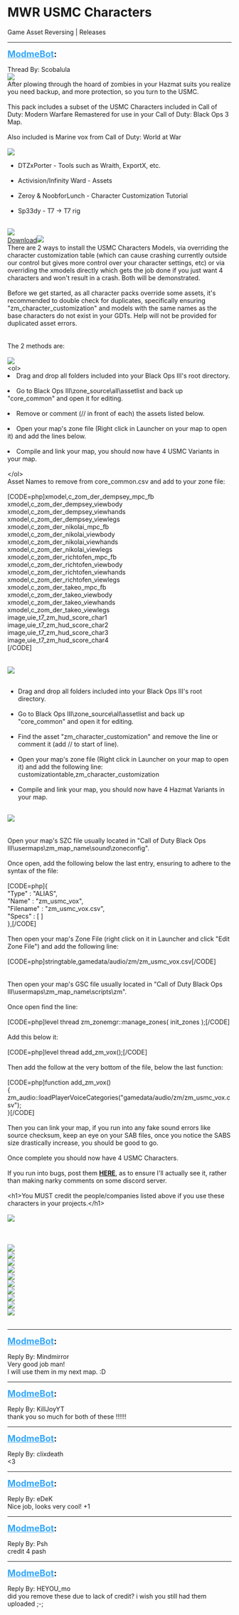 # MWR USMC Characters
Game Asset Reversing | Releases

---
<strong style="font-size: 1.4em;"><span style="text-decoration: underline;text-decoration-color: #34a7f9;"><span style="color:#34a7f9;">ModmeBot</span></span>:</strong>

<p>Thread By: Scobalula<br /><img style="max-width: 500px;" src="https://i.imgur.com/HoR2bv9.png"><br />After plowing through the hoard of zombies in your Hazmat suits you realize you need backup, and more protection, so you turn to the USMC.<br /> <br />This pack includes a subset of the USMC Characters included in Call of Duty: Modern Warfare Remastered for use in your Call of Duty: Black Ops 3 Map. <br /> <br />Also included is Marine vox from Call of Duty: World at War<br /> <br /><img style="max-width: 500px;" src="https://i.imgur.com/J1EWGfp.png"><br /><ul><li>DTZxPorter - Tools such as Wraith, ExportX, etc.<br /><br /><li>Activision/Infinity Ward - Assets<br /><br /><li>Zeroy &amp; NoobforLunch - Character Customization Tutorial<br /><br /><li>Sp33dy - T7 -&gt; T7 rig<br /><br /></li></li></li></li></ul><img style="max-width: 500px;" src="https://i.imgur.com/YrqmDpd.png"><br /><a href="https://mega.nz/#!M3hUmQQJ!CkoV27jShvSegCB3vFDLmOOhCIlL-qgNdiN5PBzcKzQ">Download</a><img style="max-width: 500px;" src="https://i.imgur.com/53xOuh2.png"><br />There are 2 ways to install the USMC Characters Models, via overriding the character customization table (which can cause crashing currently outside our control but gives more control over your character settings, etc) or via overriding the xmodels directly which gets the job done if you just want 4 characters and won&#39;t result in a crash. Both will be demonstrated.<br /> <br />Before we get started, as all character packs override some assets, it&#39;s recommended to double check for duplicates, specifically ensuring &quot;zm_character_customization&quot; and models with the same names as the base characters do not exist in your GDTs. Help will not be provided for duplicated asset errors.<br /> <br /> <br />The 2 methods are:<br /> <br /><img style="max-width: 500px;" src="https://i.imgur.com/huZc2mz.png"><br />&lt;ol&gt;<li>Drag and drop all folders included into your Black Ops III&#39;s root directory.<br /><br /><li>Go to Black Ops III\zone_source\all\assetlist and back up &quot;core_common&quot; and open it for editing.<br /><br /><li>Remove or comment (// in front of each) the assets listed below.<br /><br /><li>Open your map&#39;s zone file (Right click in Launcher on your map to open it) and add the lines below.<br /><br /><li>Compile and link your map, you should now have 4 USMC Variants in your map.<br /><br />&lt;/ol&gt; <br />Asset Names to remove from core_common.csv and add to your zone file:<br /> <br />[CODE=php]xmodel,c_zom_der_dempsey_mpc_fb<br />xmodel,c_zom_der_dempsey_viewbody<br />xmodel,c_zom_der_dempsey_viewhands<br />xmodel,c_zom_der_dempsey_viewlegs<br />xmodel,c_zom_der_nikolai_mpc_fb<br />xmodel,c_zom_der_nikolai_viewbody<br />xmodel,c_zom_der_nikolai_viewhands<br />xmodel,c_zom_der_nikolai_viewlegs<br />xmodel,c_zom_der_richtofen_mpc_fb<br />xmodel,c_zom_der_richtofen_viewbody<br />xmodel,c_zom_der_richtofen_viewhands<br />xmodel,c_zom_der_richtofen_viewlegs<br />xmodel,c_zom_der_takeo_mpc_fb<br />xmodel,c_zom_der_takeo_viewbody<br />xmodel,c_zom_der_takeo_viewhands<br />xmodel,c_zom_der_takeo_viewlegs<br />image,uie_t7_zm_hud_score_char1<br />image,uie_t7_zm_hud_score_char2<br />image,uie_t7_zm_hud_score_char3<br />image,uie_t7_zm_hud_score_char4</li></li></li></li></li>[/CODE]<br /> <br /> <br /><img style="max-width: 500px;" src="https://i.imgur.com/Xv7g0PV.png"><br /> <br /><ul><li>Drag and drop all folders included into your Black Ops III&#39;s root directory.<br /><br /><li>Go to Black Ops III\zone_source\all\assetlist and back up &quot;core_common&quot; and open it for editing.<br /><br /><li>Find the asset &quot;zm_character_customization&quot; and remove the line or comment it (add // to start of line).<br /><br /><li>Open your map&#39;s zone file (Right click in Launcher on your map to open it) and add the following line: customizationtable,zm_character_customization<br /><br /><li>Compile and link your map, you should now have 4 Hazmat Variants in your map.<br /><br /></li></li></li></li></li></ul><img style="max-width: 500px;" src="https://i.imgur.com/9HmyzAu.png"><br /> <br /> <br />Open your map&#39;s SZC file usually located in &quot;Call of Duty Black Ops III\usermaps\zm_map_name\sound\zoneconfig&quot;.<br /> <br />Once open, add the following below the last entry, ensuring to adhere to the syntax of the file:<br /> <br />[CODE=php]{<br />    &quot;Type&quot; : &quot;ALIAS&quot;,<br />    &quot;Name&quot; : &quot;zm_usmc_vox&quot;,<br />    &quot;Filename&quot; : &quot;zm_usmc_vox.csv&quot;,<br />    &quot;Specs&quot; : [ ] <br />},[/CODE]<br /> <br />Then open your map&#39;s Zone File (right click on it in Launcher and click &quot;Edit Zone File&quot;) and add the following line:<br /> <br />[CODE=php]stringtable,gamedata/audio/zm/zm_usmc_vox.csv[/CODE]<br /> <br /> <br />Then open your map&#39;s GSC file usually located in &quot;Call of Duty Black Ops III\usermaps\zm_map_name\scripts\zm&quot;.<br /> <br />Once open find the line:<br /> <br />[CODE=php]level thread zm_zonemgr::manage_zones( init_zones );[/CODE]<br /> <br />Add this below it:<br /> <br />[CODE=php]level thread add_zm_vox();[/CODE]<br /> <br />Then add the follow at the very bottom of the file, below the last function:<br /> <br />[CODE=php]function add_zm_vox()<br />{<br />	zm_audio::loadPlayerVoiceCategories(&quot;gamedata/audio/zm/zm_usmc_vox.csv&quot;);<br />}[/CODE]<br /> <br />Then you can link your map, if you run into any fake sound errors like source checksum, keep an eye on your SAB files, once you notice the SABS size drastically increase, you should be good to go.<br /> <br />Once complete you should now have 4 USMC Characters. <br /> <br />If you run into bugs, post them <span style="text-decoration: underline"><strong>HERE</strong></span>, as to ensure I&#39;ll actually see it, rather than making narky comments on some discord server.<br /> <br />&lt;h1&gt;You MUST credit the people/companies listed above if you use these characters in your projects.&lt;/h1&gt;<br /> <br /><img style="max-width: 500px;" src="https://i.imgur.com/x3vI5hE.png"><br /> <br /> <br /><br />
<img style="max-width: 500px;" src="https://i.imgur.com/O2GBN0T.jpg"><br /><img style="max-width: 500px;" src="https://i.imgur.com/RqEwD4r.jpg"><br /><img style="max-width: 500px;" src="https://i.imgur.com/exqhxNd.jpg"><br /><img style="max-width: 500px;" src="https://i.imgur.com/1A2A0JF.jpg"><br /><img style="max-width: 500px;" src="https://i.imgur.com/Ha5MiU2.jpg"><br /><img style="max-width: 500px;" src="https://i.imgur.com/c9YvEX8.jpg"><br /><img style="max-width: 500px;" src="https://i.imgur.com/TCFrJ6A.jpg"><br /><img style="max-width: 500px;" src="https://i.imgur.com/kTcEiR6.jpg"><br /><img style="max-width: 500px;" src="https://i.imgur.com/GbL4jUe.jpg"><br /><img style="max-width: 500px;" src="https://i.imgur.com/WWpkN0e.jpg"><br /> <br />
</p>

---
<strong style="font-size: 1.4em;"><span style="text-decoration: underline;text-decoration-color: #34a7f9;"><span style="color:#34a7f9;">ModmeBot</span></span>:</strong>

<p>Reply By: Mindmirror<br />Very good job man!<br />I will use them in my next map. :D</p>

---
<strong style="font-size: 1.4em;"><span style="text-decoration: underline;text-decoration-color: #34a7f9;"><span style="color:#34a7f9;">ModmeBot</span></span>:</strong>

<p>Reply By: KillJoyYT<br />thank you so much for both of these !!!!!!</p>

---
<strong style="font-size: 1.4em;"><span style="text-decoration: underline;text-decoration-color: #34a7f9;"><span style="color:#34a7f9;">ModmeBot</span></span>:</strong>

<p>Reply By: clixdeath<br />&lt;3</p>

---
<strong style="font-size: 1.4em;"><span style="text-decoration: underline;text-decoration-color: #34a7f9;"><span style="color:#34a7f9;">ModmeBot</span></span>:</strong>

<p>Reply By: eDeK<br />Nice job, looks very cool! +1</p>

---
<strong style="font-size: 1.4em;"><span style="text-decoration: underline;text-decoration-color: #34a7f9;"><span style="color:#34a7f9;">ModmeBot</span></span>:</strong>

<p>Reply By: Psh<br />credit 4 pash</p>

---
<strong style="font-size: 1.4em;"><span style="text-decoration: underline;text-decoration-color: #34a7f9;"><span style="color:#34a7f9;">ModmeBot</span></span>:</strong>

<p>Reply By: HEYOU_mo<br />did you remove these due to lack of credit? i wish you still had them uploaded ;-;</p>
